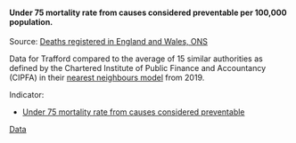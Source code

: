#### Under 75 mortality rate from causes considered preventable per 100,000 population.

Source: <a href="https://www.ons.gov.uk/peoplepopulationandcommunity/birthsdeathsandmarriages/deaths/datasets/deathsregisteredinenglandandwalesseriesdrreferencetables" target="_blank">Deaths registered in England and Wales, ONS</a>

Data for Trafford compared to the average of 15 similar authorities as defined by the Chartered Institute of Public Finance and Accountancy (CIPFA) in their <a href='https://www.cipfa.org/services/cipfastats/nearest-neighbour-model' target='_blank'>nearest neighbours model</a> from 2019.
 
Indicator:

* <a href="https://fingertips.phe.org.uk/search/93721#page/6/gid" target="_blank"> Under 75 mortality rate from causes considered preventable </a>

<a href="https://www.trafforddatalab.io/corporate_plan/data/health/mortality_rate.csv" aria-label="Download the data" class="downloadButton" target="_blank" download>Data <span class="fas fa-download"></span></a>
